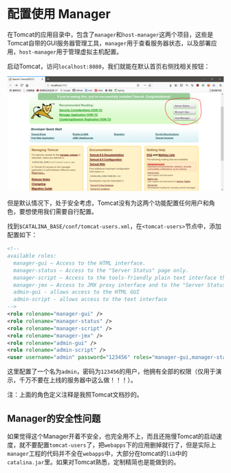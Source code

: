 # 配置使用 Manager

在Tomcat的应用目录中，包含了`manager`和`host-manager`这两个项目，这些是Tomcat自带的GUI服务器管理工具，`manager`用于查看服务器状态，以及部署应用，`host-manager`用于管理虚拟主机配置。

启动Tomcat，访问`localhost:8080`，我们就能在默认首页右侧找相关按钮：

![](res/1.png)

但是默认情况下，处于安全考虑，Tomcat没有为这两个功能配置任何用户和角色，要想使用我们需要自行配置。

找到`$CATALINA_BASE/conf/tomcat-users.xml`，在`<tomcat-users>`节点中，添加配置如下：

```xml
<!--
available roles:
  manager-gui — Access to the HTML interface.
  manager-status — Access to the "Server Status" page only.
  manager-script — Access to the tools-friendly plain text interface that is described in this document, and to the "Server Status" page.
  manager-jmx — Access to JMX proxy interface and to the "Server Status" page.
  admin-gui - allows access to the HTML GUI
  admin-script - allows access to the text interface
-->
<role rolename="manager-gui" />
<role rolename="manager-status" />
<role rolename="manager-script" />
<role rolename="manager-jmx" />
<role rolename="admin-gui" />
<role rolename="admin-script" />
<user username="admin" password="123456" roles="manager-gui,manager-status,manager-script,manager-jmx,admin-gui,admin-script"/>
```

这里配置了一个名为`admin`，密码为`123456`的用户，他拥有全部的权限（仅用于演示，千万不要在上线的服务器中这么做！！！）。

注：上面的角色定义注释是我照Tomcat文档抄的。

## Manager的安全性问题

如果觉得这个Manager开着不安全，也完全用不上，而且还拖慢Tomcat的启动速度，就不要配置`tomcat-users`了，把`webapps`下的应用删掉就行了，但是实际上`manager`工程的代码并不全在`webapps`中，大部分在tomcat的`lib`中的`catalina.jar`里。如果对Tomcat熟悉，定制精简也是能做到的。
